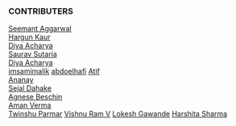 ### CONTRIBUTERS

[Seemant Aggarwal](https://github.com/seemantaggarwal)\
[Hargun Kaur](https://github.com/hkaur008)\
[Diya Acharya](https://github.com/diyaacharya)\
[Saurav Sutaria](https://github.com/Saurav-Sutaria)\
[Diya Acharya](https://github.com/diyaacharya) \
[imsamimalik](https://github.com/imsamimalik)
[abdoelhafi](https://github.com/abdoelhafi)
[Atif](https://github.com/mdatif796)\
[Ananay](https://github.com/fts18)\
[Sejal Dahake](https://github.com/sejalxz)\
[Agnese Beschin](https://github.com/AgneseB2)\
[Aman Verma](https://github.com/amanverma644)\
[Twinshu Parmar](https://github.com/twi05)
[Vishnu Ram V](https://github.com/vishnuramv)
[Lokesh Gawande](https://github.com/lokesh21012002)
[Harshita Sharma](https://github.com/harshita214)
